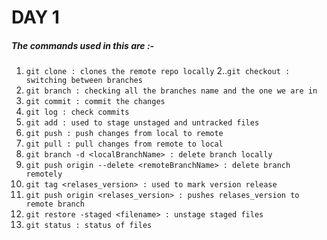 # DAY 1

##### The commands used in this are :-
1. `git clone : clones the remote repo locally`
2..`git checkout : switching between branches`
3. `git branch : checking all the branches name and the one we are in`
4. `git commit : commit the changes`
5. `git log : check commits`
6. `git add : used to stage unstaged and untracked files`
7. `git push : push changes from local to remote`
8. `git pull : pull changes from remote to local`
9. `git branch -d <localBranchName> : delete branch locally`
10. `git push origin --delete <remoteBranchName> : delete branch remotely`
11. `git tag <relases_version> : used to mark version release`
12. `git push origin <relases_version> : pushes relases_version to remote branch`
13. `git restore -staged <filename> : unstage staged files `
14. `git status : status of files`